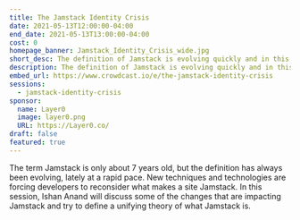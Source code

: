 ```yaml
---
title: The Jamstack Identity Crisis
date: 2021-05-13T12:00:00-04:00
end_date: 2021-05-13T13:00:00-04:00
cost: 0
homepage_banner: Jamstack_Identity_Crisis_wide.jpg
short_desc: The definition of Jamstack is evolving quickly and in this free session, Ishan Anand will look at what is driving this change and share a unifying theory of what Jamstack is.
description: The definition of Jamstack is evolving quickly and in this free session, Ishan Anand will look at what is driving this change and share a unifying theory of what Jamstack is.
embed_url: https://www.crowdcast.io/e/the-jamstack-identity-crisis
sessions:
  - jamstack-identity-crisis
sponsor:
  name: Layer0
  image: layer0.png
  URL: https://Layer0.co/
draft: false
featured: true
---
```


The term Jamstack is only about 7 years old, but the definition has always been evolving, lately at a rapid pace. New techniques and technologies are forcing developers to reconsider what makes a site Jamstack. In this session, Ishan Anand will discuss some of the changes that are impacting Jamstack and try to define a unifying theory of what Jamstack is.
